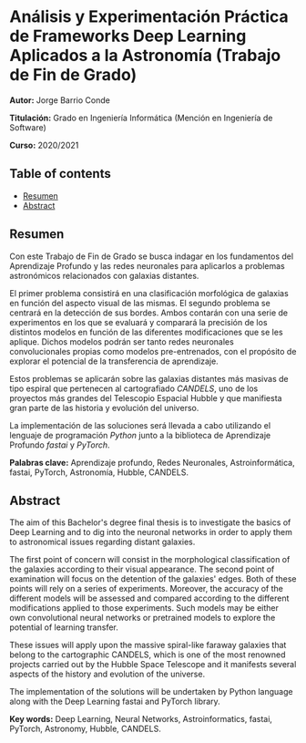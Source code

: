 # Análisis y Experimentación Práctica de Frameworks Deep Learning Aplicados a la Astronomía (Trabajo de Fin de Grado)

**Autor:** Jorge Barrio Conde

**Titulación:** Grado en Ingeniería Informática (Mención en Ingeniería de Software)

**Curso:** 2020/2021

## Table of contents
- [Resumen](#resumen)
- [Abstract](#abstract)

## Resumen

Con este Trabajo de Fin de Grado se busca indagar en los fundamentos del Aprendizaje Profundo y las redes neuronales para aplicarlos a problemas astronómicos relacionados con galaxias distantes.

El primer problema consistirá en una clasificación morfológica de galaxias en función del aspecto visual de las mismas. El segundo problema se centrará en la detección de sus bordes. Ambos contarán con una serie de experimentos en los que se evaluará y comparará la precisión de los distintos modelos en función de las diferentes modificaciones que se les aplique. Dichos modelos podrán ser tanto redes neuronales convolucionales propias como modelos pre-entrenados, con el propósito de explorar el potencial de la transferencia de aprendizaje. 

Estos problemas se aplicarán sobre las galaxias distantes más masivas de tipo espiral que pertenecen al cartografiado *CANDELS*, uno de los proyectos más grandes del Telescopio Espacial Hubble y que manifiesta gran parte de las historia y evolución del universo.

La implementación de las soluciones será llevada a cabo utilizando el lenguaje de programación *Python* junto a la biblioteca de Aprendizaje Profundo *fastai* y *PyTorch*.

**Palabras clave:** Aprendizaje profundo, Redes Neuronales, Astroinformática, fastai, PyTorch, Astronomía, Hubble, CANDELS.

## Abstract

The aim of this Bachelor's degree final thesis is to investigate the basics of Deep Learning and to dig into the neuronal networks in order to apply them to astronomical issues regarding distant galaxies.

The first point of concern will consist in the morphological classification of the galaxies according to their visual appearance. The second point of examination will focus on the detention of the galaxies' edges. Both of these points will rely on a series of experiments. Moreover, the accuracy of the different models will be assessed and compared according to the different modifications applied to those experiments. Such models may be either own convolutional neural networks or pretrained models to explore the potential of learning transfer.

These issues will apply upon the massive spiral-like faraway galaxies that belong to the cartographic CANDELS, which is one of the most renowned projects carried out by the Hubble Space Telescope and it manifests several aspects of the history and evolution of the universe.

The implementation of the solutions will be undertaken by Python language along with the Deep Learning fastai and PyTorch library.

**Key words:** Deep Learning, Neural Networks, Astroinformatics, fastai, PyTorch, Astronomy, Hubble, CANDELS.
